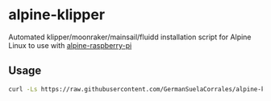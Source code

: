 # alpine-klipper

Automated klipper/moonraker/mainsail/fluidd installation script for Alpine Linux to use with [alpine-raspberry-pi](https://github.com/knoopx/alpine-raspberry-pi)

## Usage

```bash
curl -Ls https://raw.githubusercontent.com/GermanSuelaCorrales/alpine-klipper/master/install.sh | bash -s
```
